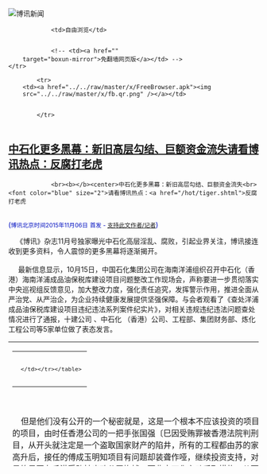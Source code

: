 

<img src="../../raw/master/x/logo_40.gif" alt="博讯新闻"/>
<table>
    <tr>
                
                <td>自由浏览</td>
        
        
                <!-- <td><a href=""
        target="boxun-mirror">免翻墙网页版</a></td> -->
    </tr>
    
            <tr>
        <td><a href="../../raw/master/x/FreeBrowser.apk"><img
        src="../../raw/master/x/fb.qr.png" /></a></td>

        
            </tr>
</table>
<h2>
	<a href="http://www.boxun.com/news/gb/china/2015/11/201511060853.shtml" target="boxun-mirror">中石化更多黑幕：新旧高层勾结、巨额资金流失请看博讯热点：反腐打老虎</a>
</h2>
<p><tr>
<td class="F11" colspan="2" style="line-height:18pt; font-family:宋体; font-size: 12pt;padding:10px;border-top:0"> 

                <br><b></b><center>中石化更多黑幕：新旧高层勾结、巨额资金流失<br><font color="blue" size="2">请看博讯热点：<a href="/hot/tiger.shtml">反腐打老虎
</a></font><br><font color="#000fC0">(<small>博讯北京时间2015年11月06日</small> <small>首发 - <a href="/cgi-bin/news/support.cgi?art_id=china201511060853" target="_new">支持此文作者/记者</a></small>)</font>
</center>
                <!--bodystart-->     《博讯》杂志11月号独家曝光中石化高层淫乱、腐败，引起业界关注，博讯接连收到更多资料，令人震惊的更多黑幕将逐渐揭开。<br>
    <br>
     最新信息显示，10月15日，中国石化集团公司在海南洋浦组织召开中石化（香港）海南洋浦成品油保税库建设项目问题整改工作现场会，声称要进一步贯彻落实中央巡视组反馈意见，加大整改力度，强化责任追究，发挥警示作用，推进全面从严治党、从严治企，为企业持续健康发展提供坚强保障。与会者观看了《查处洋浦成品油保税库建设项目违纪违法系列案件纪实片》，对相关违规违纪违法问题查处情况进行了通报，十建公司 、中石化 （香港）公司、工程部、集团财务部、炼化工程公司等5家单位做了表态发言。 
<table cellpadding="4" align="left" border="0" width="300" height="250"><tr><td>
<table cellpadding="2" cellspacing="0" border="0"><tr><td align="center" style="line-height:18pt; font-family:宋体; font-size: 10pt;padding:10px;border-top:0">

<!-- boxun.com_300x250_article-embed_chinese -->

<!-- boxun.com_300x250_article-embed_chinese -->
<div id="box006">
<script type="text/javascript">

</script>
</div>


     </td></tr></table>
</td></tr></table>
<br>
                       <br>
    但是他们没有公开的一个秘密就是，这是一个根本不应该投资的项目！完全是苏树林当政时期，为他及家人谋取私利而度身定做的项目，由时任香港公司的一把手张国强〔巳因受贿罪被香港法院判刑〕具体实施执行的。所以这不是一个仅仅是投资失误的项目，从开头就注定是一个盗取国家财产的陷井，所有的工程都由苏的家人暗中包揽再转包。至今工程费用巳超支逾20亿。苏调任高升后，接任的傅成玉明知项目有问题却装聋作哑，继续投资支持，对张国强及有关人等给予庇护，自己也从中渔利。所以张国强最终是因在香港受贿被廉政公署拘捕，而非中石化主动采取措施，从而可见中石化高层是如何狼狈为奸的！<br>
    <br>
    消息称，还有以下至今未有处理的事项：<br>
    广东石化的财务总监田杭良擅自挪用5000万美元给民企广东南方石油公司的肖亮平使用，所涉资金至今未能追回。但未闻任何处理措施，竟不了了之？<br>
    <br>
    集团财务总监戴厚良兼任香港中石化化工销售公司董事长，该化工销售公司的业务负责人竟内外勾结，开出信用证购货，而对方只使用假单椐兑现信用证，并无实质交货。导致近一亿美元的流失！至今亦未闻有任何的处理，又是不了了之？<br>
    <br>
    曾因张国强受贿案件而被香港廉政公署要求协助调查的中石化香港公司燃油公司负责人张伟，每年都令公司业务亏损3至5亿元。目前仍然消遥自在，视中纪委的禁令如无物。就在10月25日左右还使用公费在深圳东部华侨城打高尔球及吃喝玩乐。<br>
    <br>
    看看中石化集团的内部管理已经到了何等混乱的地步？对抗中央及中纪委的决心是如何之大！<br>
    <br>
    本系列报道博讯将会不断跟进。
 [博讯首发,转载请注明出处]- <a href="/cgi-bin/news/support.cgi?art_id=china201511060853" target="_new">支持此文作者/记者</a><!--bodyend-->(博讯 boxun.com) <br><!----> 400852       
<hr>
<table width="620"><tr><td>
<b></p>
<p>
	<small> ============== 3小时前</small>
</p><h2>
	<a href="http://www.boxun.com/news/gb/china/2015/11/201511060242.shtml" target="boxun-mirror">刘云山之子刘乐飞并未被调查，与中信证券无关请看博讯热点：刘云山</a>
</h2>
<p><tr>
<td class="F11" colspan="2" style="line-height:18pt; font-family:宋体; font-size: 12pt;padding:10px;border-top:0"> 

                <br><b></b><center>刘云山之子刘乐飞并未被调查，与中信证券无关<br><font color="blue" size="2">请看博讯热点：<a href="/hot/liuyunshan.shtml">刘云山
</a></font><br><font color="#000fC0">(<small>博讯北京时间2015年11月06日</small> <small>首发 - <a href="/cgi-bin/news/support.cgi?art_id=china201511060242" target="_new">支持此文作者/记者</a></small>)</font>
</center>
                <!--bodystart-->     【博闻社综合】近日，多家海外中文媒体相继报道刘云山之子刘乐飞被停职审查、双规、其亲信疑涉违法交易被捕等文章，指中信产业投资基金管理有限公司董事长兼首席执行官、中信证券董事兼副董事长刘乐飞因金融腐败被调查，甚至已被双规，金融界人人自危。其实，从今年8月中信证券高管徐刚等人被查开始，就有传闻此事与刘乐飞关联。而据中信集团的高层透露，刘乐飞目前一切正常，中信证券高管被调查一事与其并无关系。<br>
    <br>
     刘乐飞1973年出生，自2014年3月起担任中信证券副董事长。刘乐飞在中信证券任副董事长职务，是根据法律规定做出的制度安排。中信产业基金是中信证券的大股东，刘乐飞作为中信产业基金的董事长兼CEO，理应兼任中信证券副董事长，但他并不参与中信证券的任何决策，中信产业基金与中信证券是两个完全独立的实体。 
<table cellpadding="4" align="left" border="0" width="300" height="250"><tr><td>
<table cellpadding="2" cellspacing="0" border="0"><tr><td align="center" style="line-height:18pt; font-family:宋体; font-size: 10pt;padding:10px;border-top:0">

<!-- boxun.com_300x250_education-article-embed_chinese -->
<div id="box011">
<script type="text/javascript">

</script>
</div>

     </td></tr></table>
</td></tr></table>
<br>
                       <br>
    <a href="http://bowenpress.com/news/bowen_38455.html">刘云山之子刘乐飞并未被调查</a>
 [博讯首发,转载请注明出处]- <a href="/cgi-bin/news/support.cgi?art_id=china201511060242" target="_new">支持此文作者/记者</a><!--bodyend-->(博讯 boxun.com) <br><!----> 270242       
<hr>
<table width="620"><tr><td>
<b></p>
<p>
	<small> ============== 3小时前</small>
</p><h2>
	<a href="http://www.boxun.com/news/gb/pubvp/2015/11/201511032234.shtml" target="boxun-mirror">中石化高层集体淫乱背后的腐败：顶风作案仍不收手请看博讯热点：情妇反腐</a>
</h2>
<p><tr>
<td class="F11" colspan="2" style="line-height:18pt; font-family:宋体; font-size: 12pt;padding:10px;border-top:0"> 

                <br><b></b><center>中石化高层集体淫乱背后的腐败：顶风作案仍不收手<br><font color="blue" size="2">请看博讯热点：<a href="/hot/qingfu.shtml">情妇反腐
</a></font><br><font color="#000fC0">(<small>博讯北京时间2015年11月03日</small> <small>首发 - <a href="/cgi-bin/news/support.cgi?art_id=pubvp201511032234" target="_new">支持此文作者/记者</a></small>)</font>
</center>
                <!--bodystart-->     《博讯》杂志十一月号独家刊登一个发生于中石化内部高层淫乱的真实故事，中石化的员工早就听闻，而且在一个个公共情妇的背后，确实掩盖着许许多多、十分丑恶的腐败现象！至今如此，顶风作案。<br>
    <img src="http://www.boxun.com/news/images/2015/10/201510301250china1.jpg"><br>
     当年由于苏树林、傅成玉、王天普历届高层的庇护，有这样一大群腐败分子盘踞在各个要害岗位上，集团副总兼香港公司董事长张建华、董事、高级副总裁兼财务总监戴厚良都是其中一份子。他们通过中石化香港公司的负责人张为在华东、华南、香港、新加坡输送利益大肆捞钱，二张狼狈为奸互相利用，对燃料油业务一手遮天，据为己有，中饱私囊，严重损害国企利益，与某些上市公司勾结，转移资产。令香港公司一年就蒙受了数十亿的损失，还有巨额资金不知去向。他们巳成为贪得无厌的硕鼠和蛀虫。 
<table cellpadding="4" align="left" border="0" width="300" height="250"><tr><td>
<table cellpadding="2" cellspacing="0" border="0"><tr><td align="center" style="line-height:18pt; font-family:宋体; font-size: 10pt;padding:10px;border-top:0">

<!-- boxun.com_300x250_article-embed_chinese -->

<!-- boxun.com_300x250_article-embed_chinese -->
<div id="box006">
<script type="text/javascript">

</script>
</div>


     </td></tr></table>
</td></tr></table>
<br>
                       <br>
    在香港公司前一把手张国强被香港法院判刑后，中石化香港公司在仍然被廉政公署监控调查近一年的情况下，仍对各项反腐工作置若罔闻，仍不收手，胆大妄为，以身试法。中化石集团对被廉政公署调查的与张国强案有关的嫌疑分子既不跟进调查也不处理，更有甚之的是中纪委巡查组对中石化巡查后明令要求中石化香港辞退所有中石化司局级以上干部安插在公司各个岗位的子女，但是他们就是顶住不执行。让员工感觉一头雾水，到底他们哪里来这么大的胆子？！<br>
    <br>
    读读这期杂志的内容就能想象出，一伙没有了道德底线的人还有什么坏事干不出来！
 [博讯首发,转载请注明出处]- <a href="/cgi-bin/news/support.cgi?art_id=pubvp201511032234" target="_new">支持此文作者/记者</a><!--bodyend-->(博讯 boxun.com)<center><font size="2" color="#C0C0C0">(本文只代表作者或者发稿团体的观点、立场)</font></center>
<!----> 2862234       
<hr>
<table width="620"><tr><td>
<b></p>
<p>
	<small> ============== 3天前</small>
</p><h2>
	<a href="http://www.boxun.com/news/gb/china/2015/11/201511020105.shtml" target="boxun-mirror">江西鄱阳万人游行强拆有毒工厂遭警察开枪镇压多人伤请看博讯热点：突发事件</a>
</h2>
<p><tr>
<td class="F11" colspan="2" style="line-height:18pt; font-family:宋体; font-size: 12pt;padding:10px;border-top:0"> 

                <br><b></b><center>江西鄱阳万人游行强拆有毒工厂遭警察开枪镇压多人伤<br><font color="blue" size="2">请看博讯热点：<a href="/hot/tufa.shtml">突发事件
</a></font><br><font color="#000fC0">(<small>博讯北京时间2015年11月02日</small> <small>首发 - <a href="/cgi-bin/news/support.cgi?art_id=china201511020105" target="_new">支持此文作者/记者</a></small>)</font>
</center>
                <!--bodystart-->      江西省上饶市鄱阳县饶埠镇詹家村等多条村庄，长期遭受相邻的万年县石镇工业园内多家化工厂排放的毒气毒水污染，导致村民出现呕吐胸闷、皮肤红斑等中毒现象，一些受污染严重的村民已患上癌症，境内的乐安河大量鱼虾被毒死，村民多次抗议无果。<br>
    <br>
    周日（11月1日），受污染比较严重的多条村村民发起联合示威，上午8点左右，上万村民手持“全民行动拒绝污染、重污染有毒化工企业滚出去”等横幅，游行到万年县石镇工业园，要求园内的污染工厂搬离。<br>
    <br>
    村民“遗忘”发帖说：原因是因万年县七八家化工厂排污水，放毒烟引起村民身上皮肤病，农作物死亡，小时候放牛可以在河边喝水，现在严重污染。部分靠的比较近的村民得癌症，学校学生身上长满了皮肤病，河流鱼大量死亡。老百姓多次和政府沟通，但没有效果。<br>
    <br>
    期间，愤怒的村民砸毁了部分工厂设备，欲强行拆除有毒工厂，与数百警察发生激烈冲突，一度遭警察使用催泪弹驱逐并开枪镇压，导致多名村民受伤。<br>
    <br>
    村民“陶笑xiao”发帖说：老人只是想要喝干净的水，去投诉就招警察开枪，原来枪是用来打这么无辜的老人，用棍子打破老人的头，用枪刺穿老人的胸膛，用催泪弹刺激老人让老人流泪，他们只是简单讨个理想，要以前的生活喝着干净的水，招来这样的回击。<br>
    <br>
    另一名村民“啥。得”说：万年干部为一己之私利于乐安河的老百姓而不顾，建有毒化工厂，今天老百姓举行万人大游行，可恶政府向手无寸铁老百姓开枪了，真是丧尽天良！<br>
    <br>
    网络图片显示，大批的村民聚集在工业园区门口、政府门口以及附近的街道上，到处是警察释放催泪弹发出的浓烟，一些村民受伤被送入医院。在一段视频中，警察向聚集在一栋大楼门口的村民连续施放了数枚催泪弹，现场浓烟滚滚，喊声一片。<br>
    <br>
    村民“雨中飘荡的回忆”发帖说：狗屁政府竟然出动防暴大队，开枪，用棍打伤百姓，贪污，受贿无处不在，真是官字两个口。万人游行，场面很乱。<br>
    <br>
    当地政府当天中午发布公告称，村民打砸工厂并造成一名警察受伤。至当天下午，村民发布到网络的一些信息已遭到删除，未有村民透露是否有村民遭到抓捕。<br>
    <br>
    （网络图片）<br>
    <img src="http://www.boxun.com/news/images/2015/11/201511020105china1.jpg" alt="江西鄱阳万人游行强拆有毒工厂遭警察开枪镇压多人伤"><p><br>
    <img src="http://www.boxun.com/news/images/2015/11/201511020105china2.jpg" alt="江西鄱阳万人游行强拆有毒工厂遭警察开枪镇压多人伤"></p>
<p><br>
    <img src="http://www.boxun.com/news/images/2015/11/201511020105china3.jpg" alt="江西鄱阳万人游行强拆有毒工厂遭警察开枪镇压多人伤"></p>
<p><br>
    <img src="http://www.boxun.com/news/images/2015/11/201511020105china4.jpg" alt="江西鄱阳万人游行强拆有毒工厂遭警察开枪镇压多人伤"></p>
<p><br>
    <img src="http://www.boxun.com/news/images/2015/11/201511020105china5.jpg" alt="江西鄱阳万人游行强拆有毒工厂遭警察开枪镇压多人伤"></p>
<p><br>
    <img src="http://www.boxun.com/news/images/2015/11/201511020105china6.jpg" alt="江西鄱阳万人游行强拆有毒工厂遭警察开枪镇压多人伤"></p>
<p><br>
    <img src="http://www.boxun.com/news/images/2015/11/201511020105china7.jpg" alt="江西鄱阳万人游行强拆有毒工厂遭警察开枪镇压多人伤"></p>
<p><br>
    </p>
<div align="center"><img src="http://upload.bx.tl/news/temp13/201511010942014.jpg" width="500"></div>
<br>
    <img src="http://www.boxun.com/news/images/2015/11/201511020105china9.jpg" alt="江西鄱阳万人游行强拆有毒工厂遭警察开枪镇压多人伤"><p>
 [博讯首发,转载请注明出处]- <a href="/cgi-bin/news/support.cgi?art_id=china201511020105" target="_new">支持此文作者/记者</a><!--bodyend-->(博讯 boxun.com) <br><!-- http://upload.bx.tl/news/temp13/201511010941351.jpg http://upload.bx.tl/news/temp13/201511010941352.jpg http://upload.bx.tl/news/temp13/201511010941353.jpg http://upload.bx.tl/news/temp13/201511010941354.jpg http://upload.bx.tl/news/temp13/201511010942011.jpg http://upload.bx.tl/news/temp13/201511010942012.jpg http://upload.bx.tl/news/temp13/201511010942013.jpg http://upload.bx.tl/news/temp13/201511010942014.jpg http://upload.bx.tl/news/temp13/201511010942011.jpg--> 300105       
</p>
<hr>
<table width="620"><tr><td>
<b></p>
<p>
	<small> ============== 4天前</small>
</p><h2>
	<a href="http://www.boxun.com/news/gb/intl/2015/11/201511021736.shtml" target="boxun-mirror">姜野飞、董广平关押地查明：不在曼谷，家属已会见！</a>
</h2>
<p><tr>
<td class="F11" colspan="2" style="line-height:18pt; font-family:宋体; font-size: 12pt;padding:10px;border-top:0"> 

                <br><b></b><center>姜野飞、董广平关押地查明：不在曼谷，家属已会见！<br><font color="#000fC0"><small>(博讯北京时间2015年11月02日 首发 - <a href="/cgi-bin/news/support.cgi?art_id=intl201511021736" target="_new">支持此文作者/记者</a>)</small></font>
</center>
            <!--bodystart-->李 方      <br><br><b>关押地距离曼谷约35公里，是移民局另一个监狱</b><br>    <br>    昨日获得消息，姜野飞、董广平二人关押地不在曼谷，而是在距离曼谷约35公里的Prathomthani省Tanyaburi区监狱（Detention House Of Pratumtani）。<br>    昨日，据一泰国朋友通过曼谷移民局打听消息，移民局警察说：“因为曼谷IDC 人满为患，所以暂时关押在外省，Tanyaburi监狱地方大，缴了罚款也许就转过来了。”朋友问过会否引渡中国，移民局值班警察称不知情。<br>    今天早晨，姜野飞妻子楚玲、董广平妻子谷书华、曼谷民运人士黎小龙以及翻译小林几人打车前往Tanyaburi监狱探监，并见到了二人。<br>    <img src="http://www.boxun.com/news/images/2015/11/201511021736intl1.jpg" alt="姜野飞、董广平关押地查明：不在曼谷，家属已会见！"><br>    监狱大门<br>    <img src="http://www.boxun.com/news/images/2015/11/201511021736intl2.jpg" alt="姜野飞、董广平关押地查明：不在曼谷，家属已会见！"><br>    楚玲手写的监狱英文名：Detention House Of Pratumtani<br>    <img src="http://www.boxun.com/news/images/2015/11/201511021736intl3.jpg" alt="姜野飞、董广平关押地查明：不在曼谷，家属已会见！"><br>    监狱在Google地图上的位置<br>    <br><br><b>二人遭罚款，将于月底移送曼谷中心移民监IDC</b><br>    <br>    楚玲告诉记者：姜野飞说很挂念她，让她在外面好好吃饭，保重身体。楚玲告诉他外面朋友们都在积极营救他们。据他们说，董广平状态不错，和妻子谷书花有说有笑。<br>    据了解，二人对非法居留泰国一事已认罪，他们将会分别在11月21号、26号转送移民监 。姜野飞罚款5000泰铢，董广平罚款6000泰铢，因为偷越国境和超期滞留罚款数额有区别。<br>    <img src="http://www.boxun.com/news/images/2015/11/201511021736intl4.jpg" alt="姜野飞、董广平关押地查明：不在曼谷，家属已会见！"><br>    监狱的囚犯登记表，图中4973号是姜野飞，4974号是董广平<br>    <img src="http://www.boxun.com/news/images/2015/11/201511021736intl5.jpg" alt="姜野飞、董广平关押地查明：不在曼谷，家属已会见！"><br>    家属楚玲、谷书花和民主党曼谷负责人黎小龙，在监狱前合影<br>    <br><br><b>曼谷民运同仁呼吁捐款帮助二人家属，渡过难关</b><br>    <br>    二人家属表示，海外各界朋友为营救姜野飞、董广平二人做出了很多努力，在此表示感谢。在泰中国民主党负责人黎小龙说：不能让英雄流血又流泪，首先积极营救姜、董，同时妥善安置好他们的家人。他呼吁大家力所能及为落难二人家属捐款，帮助他们渡过难关。稍后将会公布捐款账号。<br>    总部在荷兰海牙的中国民主党海外委员会已响应他们的呼吁，执行主席陈忠和先生已和同仁在为落难者家属筹措捐款。<br>    <br><br><b>内部消息称：泰国移民局卫星定位抓人</b><br>    <br>    2015年10月28日13:00被移民局调查所卫星定位抓共5人（2人有8字头的泰国公民证，1人有中国护照签证不过期），到了移民局调查所放了3人。<br>    2015年10月29日14:00送上法院法庭《Dusit Kwaeng Court ศาลแขวงดุสิต》<br>    董广平认罪；非法入境、非法居留。法庭判罚款6000泰铢。<br>    姜野飞认罪；签证过期。法庭判罚款5000泰铢。<br>    然后送去监狱Detention House Of Pratumtani， 姜野飞25天，董广平30天。之后再送回移民局曼谷拘留所（IDC），等待走下个法律程序。<br>     <br><br> [博讯首发,转载请注明出处]- <a href="/cgi-bin/news/support.cgi?art_id=intl201511021736" target="_new">支持此文作者/记者</a> <!--(Modified on 2015/11/02)--> <!--bodyend-->       
           (博讯 boxun.com) <br><!-- http://upload.bx.tl/news/temp13/201511020224061.jpg http://upload.bx.tl/news/temp13/201511020224062.jpg http://upload.bx.tl/news/temp13/201511020224064.jpg http://upload.bx.tl/news/temp13/201511020227251.jpg http://upload.bx.tl/news/temp13/201511020224063.jpg--> 2561735       
<hr>
<table width="620"><tr><td>
<b></p>
<p>
	<small> ============== 4天前</small>
</p><h2>
	<a href="http://www.boxun.com/news/gb/china/2015/11/201511020013.shtml" target="boxun-mirror">“第一千金”习明泽未跟随习近平访问英国</a>
</h2>
<p><tr>
<td class="F11" colspan="2" style="line-height:18pt; font-family:宋体; font-size: 12pt;padding:10px;border-top:0"> 

                <br><b></b><center>“第一千金”习明泽未跟随习近平访问英国<br><font color="#000fC0">(<small>博讯北京时间2015年11月02日</small> <small>首发 - <a href="/cgi-bin/news/support.cgi?art_id=china201511020013" target="_new">支持此文作者/记者</a></small>)</font>
</center>
                <!--bodystart-->       【博闻社独家】10月27日，中共十八届五中全会召开的第二天，一段名为《十三五之歌》英语短片在网上悄然流传，该片用摇滚加动漫方式，为五中全会正在审议的十三五规划作解读宣传，由于别开生面，破了当局过往宣传重大方针政策的一贯做法，吸引不少网民点击，发布5小时短片在国内主要视频网站上点击量已破500万。<br>
    <br>
    这部由复兴路上工作室制作、片长仅3分钟的宣传片，不但被放上中国人看不到的youtube上传播，官方新华社、人民日报等均在官方网络平台上热推，并刊文评论誉之为“神曲”。本社获悉，这段神曲其幕后执导者，正是习近平的独生女儿习明泽，“中国第一千金”不但全权负责，并且全程参与了《十三五之歌》的前期策划、撰稿、编辑和后期制作。<br>
    <br>
    来自北京知情者的消息透露，9月底习近平携夫人彭丽媛出访美国，第一千金习明泽曾随团赴美(博闻社曾独家披露报道)，以外交部翻译室随员的身份而且化名随团。出于种种考虑，尤其是安全因素，只有少数高层知道个中详情。<br>
    <br>
     但10月下旬习近平携夫人出访英国，习千金并无跟随。海外有媒体揣测习千金曾跟随访英，将与习近平和彭丽媛一起出席皇室国宴的外交部女翻译当成第一千金，搞出大乌笼。<br>
    <br>
    知情者对本社指，习明泽随父母从美国回来后，就（<a href="http://bowenpress.com/news/bowen_37447.html">博闻社全文报道</a>）<br>
    <br>
    －
 [博讯首发,转载请注明出处]- <a href="/cgi-bin/news/support.cgi?art_id=china201511020013" target="_new">支持此文作者/记者</a><!--bodyend-->(博讯 boxun.com) <br><!----> 2040013       
<hr>
<table width="620"><tr><td>
<b></p>
<p>
	<small> ============== 4天前</small>
</p><h2>
	<a href="http://www.boxun.com/news/gb/china/2015/10/201510301250.shtml" target="boxun-mirror">《博讯》习近平访美被假项目骗、令计划关押地曝光</a>
</h2>
<p><tr><td class="F11" colspan="2" style="line-height:18pt; font-family:宋体; font-size: 12pt;padding:10px;border-top:0"> 

                <br><b></b><center>《博讯》习近平访美被假项目骗、令计划关押地曝光<br><font color="#000fC0">(<small>博讯北京时间2015年10月30日</small> <small>首发 - <a href="/cgi-bin/news/support.cgi?art_id=china201510301250" target="_new">支持此文作者/记者</a></small>)</font>
</center>
                <!--bodystart-->     <img src="http://www.boxun.com/news/images/2015/10/201510301250china1.jpg" alt="《博讯》习近平访美被假项目骗、令计划关押地曝光"><p><br>
    </p>
</td></tr></p>
<p>
	<small> ============== 7天前</small>
</p><h2>
	<a href="http://www.boxun.com/news/gb/china/2015/10/201510290132.shtml" target="boxun-mirror">四川成都数千司机围堵交委大楼与警冲突数十人被拘请看博讯热点：突发事件</a>
</h2>
<p><tr>
<td class="F11" colspan="2" style="line-height:18pt; font-family:宋体; font-size: 12pt;padding:10px;border-top:0"> 

                <br><b></b><center>四川成都数千司机围堵交委大楼与警冲突数十人被拘<br><font color="blue" size="2">请看博讯热点：<a href="/hot/tufa.shtml">突发事件
</a></font><br><font color="#000fC0">(<small>博讯北京时间2015年10月29日</small> <small>首发 - <a href="/cgi-bin/news/support.cgi?art_id=china201510290132" target="_new">支持此文作者/记者</a></small>)</font>
</center>
                <!--bodystart-->      四川省成都市交委钓鱼查扣Uber快车并殴打司机，引发数千司机围堵位于茶店子的交委大楼，掀翻一辆用来“钓鱼”的轿车，持续到当天深夜，示威司机遭到数百警察镇压，期间大量司机被殴打，数十人被抓捕。<br>
    <br>
    周二（10月27日）下午，成都市交委工作人员在成都市茶店子客运站附近“钓鱼”查扣了一辆Uber快车，并殴打了该车的司机，引发大量司机不满，迅速聚集到成都市交委门口抗议，要求交委释放被查扣的司机。<br>
    <br>
    目击网友“dAisy-小米”发帖说：成都UBER司机在茶店子公交站被交委钓鱼执法，专车司机被执法人员暴打，引来上千名专车司机聚集示威，要求交委放人，放车，随即现场先后出现大量警察维持治安，专车司机把三环路堵了。<br>
    <br>
    持续到当天晚上，不断有司机赶到交委，一辆用来“钓鱼”的轿车被愤怒的司机掀翻，引发大量市民围观，有数百警察到现场驱逐示威司机，据目击网友透露，至少有数千人聚集在现场。视频显示，现场人山人海喊声一片，公路被堵的水泄不通，不时有示威司机和警察发生冲突。<br>
    <br>
    目击网友“风行”发帖说：事情闹大了，上万人了，优步司机滴滴司机在茶店子客运站掀翻交委钓鱼车，武警部队，警察都有1000多人了。<br>
    <br>
    当天深夜，示威司机被警察暴力驱散，期间有大量司机遭到警察殴打，数十名司机以及路人被警察抓捕。<br>
    <br>
    目击网友“不倦的驼铃”发帖说：几千人围住客运站，当地警方出动了几百人，强行驱散维权人群，抓捕，殴打了几十个维权司机！<br>
    <br>
    “不倦的驼铃”说：原本一件小事，只需要交委打人者出面给大家一个交待的事情，最终闹成了群体事件！抓了几十个人，有个路过的都被抓了，就是因为后退的时候慢了点！<br>
    <br>
    有网友透露，28日白天又有多名专车司机遭到抓捕。<br>
    <br>
    （网络图片）<br>
    <img src="http://www.boxun.com/news/images/2015/10/201510290132china1.jpg" alt="四川成都数千司机围堵交委大楼与警冲突数十人被拘"><p><br>
    <img src="http://www.boxun.com/news/images/2015/10/201510290132china2.jpg" alt="四川成都数千司机围堵交委大楼与警冲突数十人被拘"></p>
<p><br>
    <img src="http://www.boxun.com/news/images/2015/10/201510290132china3.jpg" alt="四川成都数千司机围堵交委大楼与警冲突数十人被拘"></p>
<p><br>
    <img src="http://www.boxun.com/news/images/2015/10/201510290132china4.jpg" alt="四川成都数千司机围堵交委大楼与警冲突数十人被拘"></p>
<p><br>
    <img src="http://www.boxun.com/news/images/2015/10/201510290132china5.jpg" alt="四川成都数千司机围堵交委大楼与警冲突数十人被拘"></p>
<p><br>
    <img src="http://www.boxun.com/news/images/2015/10/201510290132china6.jpg" alt="四川成都数千司机围堵交委大楼与警冲突数十人被拘"></p>
<p><br>
    <img src="http://www.boxun.com/news/images/2015/10/201510290132china7.jpg" alt="四川成都数千司机围堵交委大楼与警冲突数十人被拘"></p>
<p><br>
    <img src="http://www.boxun.com/news/images/2015/10/201510290132china8.jpg" alt="四川成都数千司机围堵交委大楼与警冲突数十人被拘"></p>
<p><br>
    <img src="http://www.boxun.com/news/images/2015/10/201510290132china9.jpg" alt="四川成都数千司机围堵交委大楼与警冲突数十人被拘"></p>
<p>
 [博讯首发,转载请注明出处]- <a href="/cgi-bin/news/support.cgi?art_id=china201510290132" target="_new">支持此文作者/记者</a><!--bodyend-->(博讯 boxun.com) <br><!-- http://upload.bx.tl/news/temp13/201510280917231.jpg http://upload.bx.tl/news/temp13/201510280917232.jpg http://upload.bx.tl/news/temp13/201510280917233.jpg http://upload.bx.tl/news/temp13/201510280917234.jpg http://upload.bx.tl/news/temp13/201510280917421.jpg http://upload.bx.tl/news/temp13/201510280917422.jpg http://upload.bx.tl/news/temp13/201510280917423.jpg http://upload.bx.tl/news/temp13/201510280917424.jpg http://upload.bx.tl/news/temp13/201510280917491.jpg--> 140132       
</p>
<hr>
<table width="620"><tr><td>
<b></p>
<p>
	<small> ============== 8天前</small>
</p><h2>
	<a href="http://www.boxun.com/news/gb/china/2015/10/201510291048.shtml" target="boxun-mirror">军队大清洗向中下级波及曾提前晋升者重审</a>
</h2>
<p><tr>
<td class="F11" colspan="2" style="line-height:18pt; font-family:宋体; font-size: 12pt;padding:10px;border-top:0"> 

                <br><b></b><center>军队大清洗向中下级波及 曾提前晋升者重审<br><font color="#000fC0">(<small>博讯北京时间2015年10月29日</small> <small>首发 - <a href="/cgi-bin/news/support.cgi?art_id=china201510291048" target="_new">支持此文作者/记者</a></small>)</font>
</center>
                <!--bodystart-->      <br>
    【博闻社独家】本社获悉，中共中央军委近日又有动作，以肃清徐才厚、郭伯雄流，纯洁部队干部队伍为由，在全军开展新一轮干部大清查，针对大校以及少将这两级的军官，搞人人过关，特别是2008年以后凡获提前晋升者，一律重新审查，主要调查是否涉及买官和腐败，顺便为军队改革做准备。清查活动由总政治部负责。<br>
      
<table cellpadding="4" align="left" border="0" width="300" height="250"><tr><td>
<table cellpadding="2" cellspacing="0" border="0"><tr><td align="center" style="line-height:18pt; font-family:宋体; font-size: 10pt;padding:10px;border-top:0">

<!-- boxun.com_300x250_article-embed_chinese -->

<!-- boxun.com_300x250_article-embed_chinese -->
<div id="box006">
<script type="text/javascript">

</script>
</div>


     </td></tr></table>
</td></tr></table>
<br>
                       北京知情人士对本社透露，中共十八届五中全会会期已过半，对十三五规划的审议获得高度一致的评价；但其它的会议议程进展并没有原先想象的顺利，特别是关于党和军队高层人事调整方面，争议较大，使高层提出的议案存在变数。另外就是对军队改革方案，军中代表和地方代表看法迥异，甚至出现两极的相反看法。<br>
    <br>
     本社获悉，就在五中全会前夕，中央军委又在全军开始新一轮干部大清查，针对的是大校及少将这两级军官；名义仍然是「从组织上、思想上肃清徐才厚、郭伯雄的影响」。方法是人人过关，特别是2008年以后，没按军衔条例晋升，而获提前升官者，一律要重新审查，重点是清查有无买官、腐败等现象。这项工作仍由总政治部负责，时间为一周。<br>
    <br>
    知情者对本社指，（<a href="http://bowenpress.com/news/bowen_36707.html">博闻社报道全文</a>）
 [博讯首发,转载请注明出处]- <a href="/cgi-bin/news/support.cgi?art_id=china201510291048" target="_new">支持此文作者/记者</a><!--bodyend-->(博讯 boxun.com) <br><!----> 2211048       
<hr>
<table width="620"><tr><td>
<b></p>
<p>
	<small> ============== 8天前</small>
</p><h2>
	<a href="http://www.boxun.com/news/gb/china/2015/10/201510261808.shtml" target="boxun-mirror">中共五中全会军委和政治局将有重大人事异动</a>
</h2>
<p><tr><td class="F11" colspan="2" style="line-height:18pt; font-family:宋体; font-size: 12pt;padding:10px;border-top:0"> 

                <br><b></b><center>中共五中全会军委和政治局将有重大人事异动<br><font color="#000fC0">(<small>博讯北京时间2015年10月26日</small> <small>首发 - <a href="/cgi-bin/news/support.cgi?art_id=china201510261808" target="_new">支持此文作者/记者</a></small>)</font>
</center>
                <!--bodystart-->      【博闻社独家】中共十八届五中全会今天(26日)至29日在北京京西宾馆举行。本社获悉，本次会议除了官方宣传的研究「十三五」规划，其实最重要的是高层人事变动，本社获悉，此次人事变动包括中央军委人事异动，以及中央政治局亦将有重大人事异动。<br>
    <br>
    胡春华将出使新疆，接替张春贤<br>
    <img src="http://www.boxun.com/news/images/2015/10/201510261808china1.jpg" alt="中共五中全会军委和政治局将有重大人事异动"><p><br>
    <br>
    北京消息人士对本社透露，中央军委的改组动作，主要是要配合军队业已进行的大改革，其中一名副主席要退休。而新任军委副主席热门人选，为习近平亲自钦点，但要交中央全会批准通过。<br>
    <br>
    本社还获悉，此次五中全会更重要的人事变动议程，可能是中央政治局委员的重新布局。其中一项议程是，政治局委员兼广东省委书记胡春华可能转赴新疆，接替张春贤出任新疆自治区党委书记，成为真正的封疆大吏。<br>
    <br>
    而现任新疆自治区党委书记张春贤，可能会改任全国政协副主席，回北京安老。<br>
    <br>
    张春贤因受周永康事件牵累，将回京养老<br>
    <img src="http://www.boxun.com/news/images/2015/10/201510261808china2.jpg" alt="中共五中全会军委和政治局将有重大人事异动"></p>
<p><br>
    <br>
    53岁的胡春华是前朝总书记胡锦涛的爱将，属中共政坛团派领军人物，甚至被视为是中共第六代掌军人物，作为中共精心培养的接班人，他已先后在西藏、河北、内蒙古、广东主政练历，此番习近平又建议让他出掌麻烦多多的新疆，用意如何，有待观察。<br>
    <br>
    北京有消息指，习近平上台后，未来人事安排未必会接受前朝的隔代钦点方式，加上习并不喜欢四平八稳、守成不足、缺乏创新的接班人，所以所谓「团派将在中共二十大接班」之说，基本上没戏。<br>
    <br>
    而镇守新疆5年的张春贤此番可能获调回京，基本上可算是「软着陆」。本社曾披露，张春贤是2009年乌鲁木齐7.5事件发生后，由时任中央政法委书记、政治局常委周永康钦点，从湖南省委书记职上接替被问责辞职的王乐泉，于2010年调任新疆的。张春贤因此晋身中央政治局，成为中共副国级领导人。<br>
    <br>
    胡春华未来能否接班成疑<br>
    <img src="http://www.boxun.com/news/images/2015/10/201510261808china3.jpg" alt="中共五中全会军委和政治局将有重大人事异动"></p>
<p><br>
    <br>
    消息人士指，张春贤是通过其任职央视的妻子李修平，认识周永康的填房</p>
</td></tr></p>
<p>
	<small> ============== 11天前</small>
</p><h2>
	<a href="http://www.boxun.com/news/gb/china/2015/10/201510241513.shtml" target="boxun-mirror">视频：场面火爆,杭州出动警察强拆民房打成一片请看博讯热点：强行拆迁</a>
</h2>
<p><tr>
<td class="F11" colspan="2" style="line-height:18pt; font-family:宋体; font-size: 12pt;padding:10px;border-top:0"> 

                <br><b></b><center>视频：场面火爆,杭州出动警察强拆民房打成一片<br><font color="blue" size="2">请看博讯热点：<a href="/hot/chaiqian.shtml">强行拆迁
</a></font><br><font color="#000fC0">(<small>博讯北京时间2015年10月24日</small> <small>首发 - <a href="/cgi-bin/news/support.cgi?art_id=china201510241513" target="_new">支持此文作者/记者</a></small>)</font>
</center>
                <!--bodystart-->     <br>
    <iframe src="https://player.vimeo.com/video/143449826" width="500" height="667" frameborder="0" webkitallowfullscreen mozallowfullscreen allowfullscreen></iframe> <p><a href="https://vimeo.com/143449826">Untitled</a> from <a href="https://vimeo.com/boxun">boxun</a> on <a href="https://vimeo.com">Vimeo</a>.</p>
<br>
      
<table cellpadding="4" align="left" border="0" width="300" height="250"><tr><td>
<table cellpadding="2" cellspacing="0" border="0"><tr><td align="center" style="line-height:18pt; font-family:宋体; font-size: 10pt;padding:10px;border-top:0">

<!-- boxun.com_300x250_article-embed_chinese -->

<!-- boxun.com_300x250_article-embed_chinese -->
<div id="box006">
<script type="text/javascript">

</script>
</div>


     </td></tr></table>
</td></tr></table>
<br>
                       这是2015年10月23日，浙江省杭州市上城区近江村发生的强拆事件。政府出动大批警察和“特保”抓捕、殴打涉事人和拍照者。民众破口大骂，场面一片混乱。<br>
    <br>
    `
 [博讯首发,转载请注明出处]- <a href="/cgi-bin/news/support.cgi?art_id=china201510241513" target="_new">支持此文作者/记者</a><!--bodyend-->(博讯 boxun.com) <br><!----> 121513       
<hr>
<table width="620"><tr><td>
<b></p>
<p>
	<small> ============== 13天前</small>
</p><h2>
	<a href="http://www.boxun.com/news/gb/intl/2015/10/201510241411.shtml" target="boxun-mirror">习近平卡梅伦「庄园植树」实为中方强要做戏</a>
</h2>
<p><tr>
<td class="F11" colspan="2" style="line-height:18pt; font-family:宋体; font-size: 12pt;padding:10px;border-top:0"> 

                <br><b></b><center>习近平卡梅伦「庄园植树」实为中方强要做戏<br><font color="#000fC0">(<small>博讯北京时间2015年10月24日</small> <small>首发 - <a href="/cgi-bin/news/support.cgi?art_id=intl201510241411" target="_new">支持此文作者/记者</a></small>)</font>
</center>
                <!--bodystart-->      <br>
    【博闻社独家】中国国家主席习近平已圆满结束英国之旅，海外媒体无不吐槽堂堂大英帝国对金主中国卑躬屈膝，无不啧叹北京豪掷400亿英镑，以另类方式羞辱这个老牌帝国，并为170年前的鸦片战争雪耻。<br>
     其实北京用另类方式戏弄大英帝国的远不止这些。本社获悉，这次习近平访英的全部过程安排，基本都是按北京的设计和要求进行，尤其是习近平在伦敦最后一天前往卡梅伦的郊外别墅举行「庄园会晤」，更是中方特别为习近平量身定制，其中的「植树」更显地地道道中共特色。为那棵树，中方要苦口婆心说服英方，给最讲礼仪的大英帝国上了一堂中国特色的「文明课」。 
<table cellpadding="4" align="left" border="0" width="300" height="250"><tr><td>
<table cellpadding="2" cellspacing="0" border="0"><tr><td align="center" style="line-height:18pt; font-family:宋体; font-size: 10pt;padding:10px;border-top:0">

<!-- boxun.com_300x250_article-embed_chinese -->

<!-- boxun.com_300x250_article-embed_chinese -->
<div id="box006">
<script type="text/javascript">

</script>
</div>


     </td></tr></table>
</td></tr></table>
<br>
                       <br>
    在10月22日习近平与卡梅伦的「庄园会」中，英方媒体极少有报道中英两国领导人在契克 （<a href="http://bowenpress.com/news/bowen_28146.html">博闻全文报道</a>）
 [博讯首发,转载请注明出处]- <a href="/cgi-bin/news/support.cgi?art_id=intl201510241411" target="_new">支持此文作者/记者</a><!--bodyend-->(博讯 boxun.com) <br><!----> 901411       
<hr>
<table width="620"><tr><td>
<b></p>
<p>
	<small> ============== 13天前</small>
</p><h2>
	<a href="http://www.boxun.com/news/gb/editorial/2015/10/201510241318.shtml" target="boxun-mirror">博讯youtube视频帐号被注销的情况说明</a>
</h2>
<p><tr>
<td class="F11" colspan="2" style="line-height:18pt; font-family:宋体; font-size: 12pt;padding:10px;border-top:0"> 

                <br><b></b><center>博讯youtube视频帐号被注销的情况说明<br><font color="#000fC0">(<small>博讯北京时间2015年10月24日</small> <small>首发 - <a href="/cgi-bin/news/support.cgi?art_id=editorial201510241318" target="_new">支持此文作者/记者</a></small>)</font>
</center>
                <!--bodystart-->      博讯视频频道youtube.com/boxuntv 在美国当地时间23日凌晨被谷歌注销，因此，该帐号下的数千视频无法播放，如果账户不能恢复，我们过去两年拍摄、编辑发布的中国和美国各地的珍贵视频将丢失。我们一直把youtube当安全的视频保存和发布平台，但博讯数千视频中，个别视频被别有用心的“读者”举报有暴力镜头，最后一个被举报的视频标题是“视频：男子出轨被捉奸在床，与小三一起遭殴打（未成年人不宜）”。该视频是数人闯入一个房间殴打出轨者的事件，并无裸露。至于暴力，动手打人，类似视频甚至更为激烈血腥的视频常见于youtube等网络。<br>
    <br>
    博讯在争取谷歌恢复帐号，不过日后我们可能无法再发布任何暴力视频，包括强拆、警察打人等。或许，这样会让世界更和谐、美好，让世界人民感受到中国人民的幸福美满、中国梦的早日到来。
 [博讯首发,转载请注明出处]- <a href="/cgi-bin/news/support.cgi?art_id=editorial201510241318" target="_new">支持此文作者/记者</a><!--bodyend-->(博讯 boxun.com) <br><!----> 3311318       
<hr>
<table width="620"><tr><td>
<b></p>
<p>
	<small> ============== 13天前</small>
</p><h2>
	<a href="http://www.boxun.com/news/gb/intl/2015/10/201510231218.shtml" target="boxun-mirror">习近平保镖华盛顿接访后再现身英国</a>
</h2>
<p><tr>
<td class="F11" colspan="2" style="line-height:18pt; font-family:宋体; font-size: 12pt;padding:10px;border-top:0"> 

                <br><b></b><center>习近平保镖华盛顿接访后再现身英国<br><font color="#000fC0">(<small>博讯北京时间2015年10月23日</small> <small>首发 - <a href="/cgi-bin/news/support.cgi?art_id=intl201510231218" target="_new">支持此文作者/记者</a></small>)</font>
</center>
                <!--bodystart-->      【博闻社】2015年10月21日，习近平冒雨参观英国帝国理工学院。有眼尖的中国访民发现，官方发布图片中的一名习的保镖，正是9月26日在华盛顿出面接待拦截习近平车队访民的中方安全人员主管。<br>
    <br>
    习近平9月26日在美国华盛顿进行访问时，车队被数十中国访民先后两次拦截，成功拦截车队并躺在车轮下的访民马永田透露，后来当局派一名官员来接受访民申冤材料，并和李焕君合影。<br>
    <img src="http://bowenpress.com/wp-content/uploads/2015/10/6996efdd38b0767328bdfc1bbe7b932f"><br>
    马永田透露，这名保镖当时坐在副驾驶的位置，应该是中方负责习近平安全的有关负责人。发生拦车事件后，照片中的男士从中美元首会面现场出来，和访民交谈，接收了他们的材料，并和李焕君合影。<br>
    <img src="http://bowenpress.com/wp-content/uploads/2015/10/f139ccdd139139d139000e139f139139139139a139e139e139c13913913900139" width="600"><br>
    <br>
    <iframe width="560" height="315" src="https://www.youtube.com/embed/ycH_WIQLA-0" frameborder="0" allowfullscreen></iframe>
 [博讯首发,转载请注明出处]- <a href="/cgi-bin/news/support.cgi?art_id=intl201510231218" target="_new">支持此文作者/记者</a><!--bodyend-->(博讯 boxun.com) <br><!----> 791218       
<hr>
<table width="620"><tr><td>
<b></p>
<p>
	<small> ============== 14天前</small>
</p><h2>
	<a href="http://www.boxun.com/news/gb/china/2015/10/201510211014.shtml" target="boxun-mirror">中信证券张育军、程博明或以「经济间谍罪」论处</a>
</h2>
<p><tr>
<td class="F11" colspan="2" style="line-height:18pt; font-family:宋体; font-size: 12pt;padding:10px;border-top:0"> 

                <br><b></b><center>中信证券张育军、程博明或以「经济间谍罪」论处<br><font color="#000fC0">(<small>博讯北京时间2015年10月21日</small> <small>首发 - <a href="/cgi-bin/news/support.cgi?art_id=china201510211014" target="_new">支持此文作者/记者</a></small>)</font>
</center>
                <!--bodystart-->      【<a href="http://bowenpress.com/news/bowen_26305.html">博闻社独家</a>】本社获悉，中国证监会前主席助理张育军、中信证券前总经理程博明以及一同被公安机关拘查的多名中信证券高管，可能会被当局以涉嫌「经济间谍」罪名论处，当局已掌握他们在中国政府救市之时与国外机串通，对外泄露中国政府决策机密，并进行内幕交易的事实。<br>
    来自中国公安部的消息对本社透露，公安部奉中共高层指示对七月股灾进行调查，掌握了一些证券公司内外勾结、将中央救市决策出卖给国外机构，并借机抛售套现做空中国的证据，其中以国有中信证券最为严重，8月底当局拘捕中信证券董事总经理徐刚、执委葛小波和刘威三名高管。<br>
      
<table cellpadding="4" align="left" border="0" width="300" height="250"><tr><td>
<table cellpadding="2" cellspacing="0" border="0"><tr><td align="center" style="line-height:18pt; font-family:宋体; font-size: 10pt;padding:10px;border-top:0">

<!-- boxun.com_300x250_education-article-embed_chinese -->
<div id="box011">
<script type="text/javascript">

</script>
</div>

     </td></tr></table>
</td></tr></table>
<br>
                       9月15日，当局又宣布拘捕中信证券总经理程博明等人，使中信证券被拘查人数达8人，占中信证券高层一半。而他们的罪名均为涉嫌内幕交易、泄露内幕资讯。<br>
    一天之后的9月16日，当局又拘查中国证监会主席助理张育军，张育军成为中国证监会有史以来落马的最高级别的官员，也是十八大以来「一行三会」系统被查的最高级别领导干部。虽然当局只宣布张因涉嫌严重违纪接受组织调查，未透露真正原因，但外界认为其问题出在救市一事上。<br>
    <br>
    公安部消息指，张育军被拘查真正原因，是与中信证券勾结，透露中央救市的决策内幕，中信证券借机进行内幕交易，大获其利。而更为严重的是，中信证券高管又向境外机构泄露有关内幕，并伙同境外机构一起，洗劫中国股市，成为七月股灾的原因之一。<br>
    <br>
    消息透露，案件上报中央后，中共高层大为震怒，批示要依法严惩。公安部对张育军、程博明等人的案子调查已告结束，目前正准备采取进一步的司法程序。其中一个考虑，是以涉嫌「经济间谍犯罪」对他们处置。如罪名落实，将是内地有股市以来首宗「经济间谍犯罪」。<br>
    消息形容，中共已认定七月股灾是一场内外势力勾结、陷中国政府于不义的阴谋，不但严重危及中国的金融稳定，更使中央政府在逾亿股民面前颜面扫地，信誉全无。当局期望对张育军和中信证券的严处，能起到杀一儆百、挽救民心的作用。
 [博讯首发,转载请注明出处]- <a href="/cgi-bin/news/support.cgi?art_id=china201510211014" target="_new">支持此文作者/记者</a><!--bodyend-->(博讯 boxun.com) <br><!----> 1481014       
<hr>
<table width="620"><tr><td>
<b></p>
<p>
	<small> ============== 16天前</small>
</p><h2>
	<a href="http://www.boxun.com/news/gb/china/2015/10/201510192325.shtml" target="boxun-mirror">习近平访英防访民赴英喊冤专机真容曝光</a>
</h2>
<p><tr><td class="F11" colspan="2" style="line-height:18pt; font-family:宋体; font-size: 12pt;padding:10px;border-top:0"> 

                <br><b></b><center>习近平访英 防访民赴英喊冤 专机真容曝光<br><font color="#000fC0">(<small>博讯北京时间2015年10月19日</small> <small>首发 - <a href="/cgi-bin/news/support.cgi?art_id=china201510192325" target="_new">支持此文作者/记者</a></small>)</font>
</center>
                <!--bodystart-->     【博闻社独家】中国国家主席习近平19日启程对英国进行四夜三天国事访问。为防习在英国再遇到美国华盛顿祖国访民拦车喊冤的情况，中国驻伦敦大使馆奉命通过各种关系了解在英中国访民的情况，特别是曾有份参加华盛顿拦车的访民，被列入黑名单跟踪；据了解，担任习专机飞行任务的仍然是访美时的机务组，他们来自有“VIP师”之誉的空军第34师。<br>
    <br>
     本社在习近平访美回国后曾透露，9月25日习近平在华盛顿时车队被来自祖国的十多位访民拦截，造成恶劣的国际影响，中办指示外交部在工作总结时，要认真就此疏忽进行总结。中办同时指示公安部、国安部对参与拦车的那十几个国内去美国的访民，进行调查，了解他们的真实动机、背后是否有组织或政治阴谋等。 
<table cellpadding="4" align="left" border="0" width="300" height="250"><tr><td>
<table cellpadding="2" cellspacing="0" border="0"><tr><td align="center" style="line-height:18pt; font-family:宋体; font-size: 10pt;padding:10px;border-top:0">

<!-- boxun.com_300x250_article-embed_chinese -->

<!-- boxun.com_300x250_article-embed_chinese -->
<div id="box006">
<script type="text/javascript">

</script>
</div>


     </td></tr></table>
</td></tr></table>
<br>
                       <br>
     此程访英，中办指示外交部一定要做好防范工作，出访前中南海“大内总管”栗战书指示外交、公安、国安等部门，对随行所有官员以及149位企业家，进行了严格的审查，公安和国安则奉命对在美国参与拦车的访民进行调查摸底，确认他们是否会去英国。公安部则奉命对上了国内上访黑名单的冤民进行调查，了解他们是否有出境，目的地为何等。<br>
    <br>
    据了解，当局还对习近平专机的机组人员进行再调查，尽管担负此次访英飞行任务的机组人员，仍是访美时的原班人马，但依例在出访前都要审查一次，容不得丝毫疏忽。<br>
    <br>
    中国没有元首专机，不像美国总统有“空军一号”，元首出访都是由中国国际航空公司的新款机型临时改装而成；习近平出访所乘专机是国航一架注册号为B-2472的波音747-400型客机。该机平时执飞国内客运航线，出访时临时改装为专机。<br>
    <br>
     国航客运机队里目前有8架波音747客机，均为B747-400型，分别引进与1993年至2000年间，目前执行专机任务的主要是隶属于国航四大队、机龄最短的B-2472号（2000年5月2日引进，机龄次之的B-2471号（1999年9月22日引进）为备份机。他们的关系类似美国空军一号中28000号和29000号，不同的是我国的备份机一般只会留在北京待命，而不会空飞随行。<br>
    <br>
    在执行专机任务前20天，该机会开始进行出访准备。民航总局会接到飞行任务，然后再由民航总局专机办公室布置到中国国际航空公司，确定机组成员名单，进行飞机安检和改装等。来自解放军空34师的技师们会协助对专机进行检修和相应改装。<br>
    <br>
    由于习近平9月底刚刚访美，故专机回来后没有改回民用，而是保留专机设备在西郊机场由空军34师负责维护看守，直到今天再执行专机任务。机号为B-2447的波音747-400客机主要执行出国专机飞行任务。在国内的专机飞行任务则多由空34师的其他客机承担。<br>
    <br>
     习近平专机除了驾驶员是国航专飞有关航线的资深驾驶员，他们要经过严格的政审才能 （<a href="http://bowenpress.com/news/bowen_27058.html"></a>
</td></tr></p>
<p>
	<small> ============== 18天前</small>
</p><h2>
	<a href="http://www.boxun.com/news/gb/china/2015/10/201510180950.shtml" target="boxun-mirror">军改前夕事故频发三季度逾40军人殉职习下令调查请看博讯热点：习近平观察</a>
</h2>
<p><tr>
<td class="F11" colspan="2" style="line-height:18pt; font-family:宋体; font-size: 12pt;padding:10px;border-top:0"> 

                <br><b></b><center>军改前夕事故频发 三季度逾40军人殉职 习下令调查<br><font color="blue" size="2">请看博讯热点：<a href="/hot/xijinping.shtml">习近平观察
</a></font><br><font color="#000fC0">(<small>博讯北京时间2015年10月18日</small> <small>首发 - <a href="/cgi-bin/news/support.cgi?art_id=china201510180950" target="_new">支持此文作者/记者</a></small>)</font>
</center>
                <!--bodystart-->      <br>
    <br>
     【博闻社综合】中共军队大改革序幕已掀开，脱胎换骨式的改革震撼外界，同样震撼军内。本社获悉，就在军改要开始的节骨眼上，解放军内部事故频发，并导致军人生命和军队装备财产重大损失。仅刚过去的三季度，就40多名军人因事故意外死亡。军委主席习近平下令调查，总政治部已组成庞大工作组，深入军中调查，顺便就军改事宜了解部队的思想动态。 
<table cellpadding="4" align="left" border="0" width="300" height="250"><tr><td>
<table cellpadding="2" cellspacing="0" border="0"><tr><td align="center" style="line-height:18pt; font-family:宋体; font-size: 10pt;padding:10px;border-top:0">

<!-- boxun.com_300x250_article-embed_chinese -->

<!-- boxun.com_300x250_article-embed_chinese -->
<div id="box006">
<script type="text/javascript">

</script>
</div>


     </td></tr></table>
</td></tr></table>
<br>
                       来自中共军委总部的消息透露，今年第三季度军队内部事故报告统计结果，让中央军委领导人大感震惊，陆、海、空、二炮和武警在三个月发生意外事故近百宗，共导致40多名军人殉职，以及军队装备和财产的重大损失。该事故率不但创下季度同比新高，也创下近20年来季度事故率最高的记录。<br>
    <br>
    消息指，习近平掌军后，军队真刀真枪演练大大加强，陆海空三军混练、以师旅为单位的跨区长途奔袭拉练、尤其是空军全天候不分日夜演练、海军远洋训练等，较以往多，强度也较以大大升级。但最近两三年的意外事故统计显示，季度事故发生率通常不超过二、三十宗，死亡人数在单位数(10以内)，但今年三季度情况大大出乎意料。<br>
    <br>
    消息透露，中央军委为此专门开会研究，尽管每宗事故报告都详列了事故原因和有关分析，但军委主席习近平仍决定，由总政治部组织工作组，分头深入事故部队，进行重新调查，首要的问题是要搞清楚，这些事故是否与军队要大改革对军人心理造成冲击有关。同时顺便掌握军队基层的思想动态，了解基层对军队改革的看法。<br>
    <br>
    军方消息人士表示，地方和舆论对军队事故的了解和认识，通常只停留在空军坠机等空难事故，因这些故事容易被地方发现，从而引起媒体报道。但其实，军队事故绝大部份是不被外界所识的，一是军队有严格的保密制度，二来，军营出事通常只在军营了结，第三，像海军在海上出事，根本不可能有外人知道。<br>
    <br>
    最经典是2003年4月16日，海军北海舰队361号潜艇在山东外海内长山以东海域进行训练时，由于指挥操纵不当造成机械故障失事，艇上70名官兵全部遇难，潜艇失联10天后浮起，才被出海渔民发现。事故隐瞒多年后，才渐渐见光。<br>
    <br>
    去年6月17日，广州军区联勤部位于湖南省衡阳市的76122部队弹药库，疑因装卸弹药时不慎，引发连环大爆炸，由于事件太大，军方不得不透过新华社发稿，称事故造成正在进行弹药入库的17名官兵遇难； 除此不到百字的短信外，再无任何详情。<br>
    <br>
    <a href="http://bowenpress.com/news/bowen_26540.html">博闻社报道详情</a>
 [博讯首发,转载请注明出处]- <a href="/cgi-bin/news/support.cgi?art_id=china201510180950" target="_new">支持此文作者/记者</a><!--bodyend-->(博讯 boxun.com) <br><!----> 140950       
<hr>
<table width="620"><tr><td>
<b></p>
<p>
	<small> ============== 19天前</small>
</p><h2>
	<a href="http://www.boxun.com/news/gb/china/2015/10/201510161753.shtml" target="boxun-mirror">中纪委一炮双开四高官周本顺涉五宗状</a>
</h2>
<p><tr><td class="F11" colspan="2" style="line-height:18pt; font-family:宋体; font-size: 12pt;padding:10px;border-top:0"> 

                <br><b></b><center>中纪委一炮双开四高官 周本顺涉五宗状<br><font color="#000fC0">(<small>博讯北京时间2015年10月16日</small> <small>综合报道</small>)</font>
</center>
                <!--bodystart-->      【博闻社综合】中纪委今天一口气宣布对四名中央委员、候补中央委员双开(开除党籍、公职)，包括河北省委原书记周本顺，国家安监局原局长杨栋梁，内蒙古政府原副主席潘逸阳和广西南宁市委原书记余远辉。中纪委同时宣告四人涉嫌违法违纪的问题。四人都涉"违反党的规矩"一罪；其中被视为周永康心腹余党的周本顺更涉五大罪状，包括严重违反政治纪律和政治规矩、为提拔职务进行非组织活动、<br>
    泄露党和国家秘密等；其罪状是近两年落马省部级高官中最重的。<br>
    <br>
    <img src="/news/images/2015/10/201510161753china1.jpg" alt="中纪委一炮双开四高官 周本顺涉五宗状"><p><br>
    周本顺涉多宗政治罪名<br>
    <br>
    中纪委历数周本顺的罪状如下：<br>
    <br>
    严重违反政治纪律和政治规矩，在重大问题上发表违背中央精神的言论，不认真落实党风廉政建设主体责任，干扰、妨碍组织审查；<br>
    <br>
    严重违反组织纪律，为提拔职务进行非组织活动，违规选拔任用干部，隐瞒不报个人有关事项；<br>
    <br>
    严重违反中央八项规定精神，超标准公务接待、公款吃喝，频繁出入私人会所，生活奢侈、挥霍浪费，违反中央精简会议文件、改进宣传报道的有关规定；<br>
    <br>
    严重违反廉洁纪律，利用职务上的便利在企业经营等方面为他人谋取利益并收受财物，收受礼金、礼品，为其子经营活动谋取利益，家风败坏、对配偶子女放任纵容；<br>
    <br>
    严重违反工作纪律，私存涉密资料，泄露党和国家秘密。<br>
    <br>
    其中，利用职务上的便利为他人谋取利益，收受财物问题涉嫌犯罪。<br>
    <br>
    <img src="/news/images/2015/10/201510161753china2.jpg" alt="中纪委一炮双开四高官 周本顺涉五宗状"></p>
<p><br>
    周本顺作为周永康一手提拔上来的心腹，前运殊途同归<br>
    <br>
    中纪委指，周本顺身为中央委员，理想信念丧失，严重违反党的纪律，且党的十八大后仍不收敛、不收手，性质恶劣、情节特别严重。依据《中国共产党纪律处分条例》等有关规定，经中央纪委常委会议研究并报中共中央政治局会议审议，决定给予周本顺开除党籍、开除公职处分；收缴其违纪所得；将其涉嫌犯罪问题、线索及所涉款物移送司法机关依法处理。给予其开除党籍的处分，待召开中央委员会全体会议时予以追认。<br>
    <br>
    早于今年3月会国两会期间，本社就独家披露周本顺已被中纪委立案调查，原因与三年前他亲自处理令计划儿子车祸事件有关，但有关调查并不妨碍他的正常活动。周是全国人大河北代表团团长，当时正在北京出席全国两会。<br>
    <br>
    当时本社获悉，自从令计划、周永康的问题被中纪委立案审查后，周本顺就是涉案人之一，这不仅是因为他是周永康一手从基层提拔上来的人，属于周永康的「政法系」代表人物；更重要的是2012年3月18日凌晨，令计划的儿子令谷在北京驾法拉利跑车载两名女大学生</p>
</td></tr></p>
<p>
	<small> ============== 21天前</small>
</p><h2>
	<a href="http://www.boxun.com/news/gb/pubvp/2015/10/201510151255.shtml" target="boxun-mirror">中国学者潘瑞可：习近平是中国的实事求是派请看博讯热点：习近平观察</a>
</h2>
<p><tr>
<td class="F11" colspan="2" style="line-height:18pt; font-family:宋体; font-size: 12pt;padding:10px;border-top:0"> 

                <br><b></b><center>中国学者潘瑞可：习近平是中国的实事求是派<br><font color="blue" size="2">请看博讯热点：<a href="/hot/xijinping.shtml">习近平观察
</a></font><br><font color="#000fC0">(<small>博讯北京时间2015年10月15日</small> <small>综合报道</small>)</font>
</center>
                <!--bodystart-->     （博讯编者按：此文出自中国学者，值得重视和关注）<br>
    <br>
     作者：潘瑞可 哲学博士，中国政治制度和思想形态的观察者，策划多部相关纪录片。目前任职于重庆大学经略研究院研究员。 
<table cellpadding="4" align="left" border="0" width="300" height="250"><tr><td>
<table cellpadding="2" cellspacing="0" border="0"><tr><td align="center" style="line-height:18pt; font-family:宋体; font-size: 10pt;padding:10px;border-top:0">

<!-- boxun.com_300x250_article-embed_chinese -->

<!-- boxun.com_300x250_article-embed_chinese -->
<div id="box006">
<script type="text/javascript">

</script>
</div>


     </td></tr></table>
</td></tr></table>
<br>
                       <br>
    众所周知，中国有着悠久的文明史，也有着悠久的“史记”传统。当中国人在现实中遇到问题的时候，他们首先诉诸的并不是《圣经》的旨意，而往往是从历史中寻找答案。所以，学者们经常说，“历史是中国人的宗教”。<br>
    <br>
    在主政之前的一次重要的高级干部学习会议上，习曾经要求全党的领导干部多读点历史，并且重申这是党一贯的伟大传统。他还曾把中国当前的发展模式，看作既是对五千年文明史的传承，也是近代中国革命正反经验探索的结果，从而告诫全党要对现有的理论、道路和制度保持“自信”，因为它们正是从历史经验中得出的必然选择。<br>
    <br>
    以历史来映证当下，正如中国人常说的，“历史是一面镜子”，它是如此的重要。中国浩如烟海的史书，记载了无数富于教诲的寓言，其中还有一则汉代河间献王刘德的故事：他穷尽一生之力保存和整理古籍、保存那些历史上的经验和思想精髓，被后来的史家赞誉为“修学好古、实事求是”。 中共的创建者毛泽东，正是从此处提炼出“实事求是”一词，作为全党的执政总原则：只有始终基于实际的情况来制定政策，才能真实地反映群众诉求、应对政治形势。<br>
    <br>
    这项原则，被认为是用血的经验教训凝聚的共识。据说，在党的历史上什么时候党偏离了这个原则，单纯地从某种片面理念出发，不去结合实际，就会遭遇失败。就此而言，中共党史上的历次“路线斗争”，也往往被概括为理想主义的“教条派”与实事求是的“务实派”之间的分歧：1930年代，“留苏”归来的狂热教条主义者们，排挤了基于中国实践的“本土派”，造成根据地失守、红军被迫进行著名的长征；建国后，“文化大革命”等“极左”路线造成诸多悲剧，更是给中国人民留下刻骨铭心的印象，到1970年代末的时候，党又以“实事求是”为旗号扭转了“极左”路线，实行了新的政策，这就是进行“改革开放”。<br>
    <br>
    毛的历代继任者们一再强调“实事求是”，西方人往往很难理解，像邓、江、胡和现在的习这样的领导人，竟然都要在党的大会上反复而冗长地论述某个哲学命题的含义。如果我们了解中国人对历史经验的重视，了解中共对其血的教训的反思，或许就会明白这一哲学命题对中共意味着什么。今天，如果要用一个词来向西方读者介绍中共的官方哲学，那么就非“实事求是”莫属，它还被中共自豪地宣称是其在“马克思主义”经典中发现的精髓：通过一套繁琐论述，它进而被看作统摄中共奉行的其它一切原则（例如为人民服务、群众路线）的总原则。中共的官方历史叙述甚至据此认为，毛晚年的那些错误也正是因为他违背了自己提出的“实事求是”原则。<br>
    <br>
    中共因此对执政中“左”的错误倾向时刻保持着高度警惕。而对于习和他的家族来说，这段历史同样刻骨铭心。习的父亲习仲勋是历史上几次“极左”路线的受害者，他因此还曾进过共产党的监狱。他也很早便作为“极左”路线的坚定反对者而出名。1947年“土改”运动中出现激进现象，习仲勋因顶着压力向毛长篇直陈其中的弊端而闻名党内，因此一直被认为是实事求是、群众路线的典范。同时，他也是1980年代“改革开放”路线的制定者之一，一手主推了中国南方最发达的广东省的改革开放局面，并提出创办经济特区的设想。<br>
    <br>
    在中共官方以“家风”为主题对习的家族进行宣传时，可以见到习也常常以这些家族历史为荣。而在一次纪念活动中，习的弟弟习远平公开宣称：“父亲一生从不犯‘左’的错误”。进行改革开放，发展较为自由的市场经济，加入世界市场，不断改善人民生活，这些都被宣传为以习仲勋为代表的先辈们在实践中找到的正确发展模式，并且已经写进中共的决议，成为党的施政纲领。习和他的同事们履新之后也一再宣誓，要“毫不动摇地”坚持这一纲领。所以，这并不是按照个人的意志就可以随意改动的。<br>
    <br>
    西方的观察家们看到，当前的中国仍然危机四伏，几十年的快速增长积累了数不清的问题，环境污染、贫富差距、贪腐横行、信仰溃散，都在时刻挑战着中共执政的合法性。《纽约客》杂志前驻华记者Evan Osnos在其广受好评的《野心时代》一书中，对此有着最为直观的现场描述，他还借用马克・吐温的称谓，将当下的中国类比于美国历史上的“镀金时代（Gilded Age）”：繁荣、矛盾、梦想、荒谬充斥其间。<br>
    <br>
    习接手的正是这样一个积重难返的中国。“若不改革就死路一条”，在最近一次的中共全国代表大会上，各种激烈的争论尘埃落定之后，习的团队形成了这样一个主流信条。这再次被舆论视为是“实事求是”的选择，因为它没有受到各种激进和保守主张的干扰，而是立足于内外现实。<br>
    <br>
    习这样来布局他力挽狂澜式的改革：他以前所未有的强度，开展了席卷全国的反腐和整风，迅速树立执政威信和口碑，并试图改善官员们的公共形象；同时大力简政放权，主张“把权力关进笼子”，给予社会和市场更大的自由空间，提出让市场在资源配置中发挥基础作用；在国际上，则首先谋求与美国合作，确保对外开放局面所依赖的稳定国际空间，并联合周边构筑“一带一路”战略，争取更广泛的商品市场与资源供给，以促进中国自身产业升级和持续增长。<br>
    <br>
    所有的这些举措，都是基于对法治、自由等国际主流价值的推崇；而经济上的那些内外措施，也仍然是基于既有的市场原则与框架。无论是国内舆论的主流认识，还是党的实际执政理念与政策，都不愿也不可能回到过去的僵化、保守状态。习的中国只能是更加开放合作的中国，因为事实表明这对中国和其它国家都有利。当奥巴马总统在白宫热情接待习主席一行时，显然中美双方的高层对于这一系列态势是有着高度默契的，双方彼此需要，并迅速达成了多项合作。<br>
    <br>
    当然，人们也不要期望，习和他的党会完全按照西方政治家、市场原教旨主义者的观点和路径设计来施政，因为他们永远都会按照自己的利益、逻辑，按照自己的时间和节奏，提出自己的理论与政策来解决他们自己的问题。这不仅因为，他们对于中华文明光荣而独特的自我意识――正如基辛格博士在他的著作《论中国》中所指出的――从而不愿为任何外部力量所左右；而且更是因为这个党基于其刻骨铭心的历史经验，所坚决奉行的“实事求是”原则，否则他们就担心还会重蹈过去的失败。<br>
    <br>
    因此，习不会是让西方资本主义恐慌的“左”派，但恐怕也不会是让西方保守派们欢呼的“右派”。不偏不倚、平平常常，始终以“实事求是”要求自己，中国宋代伟大的儒家哲学家朱熹，曾将这种思想推崇为治国理政学问的最高哲学准则：中庸。人们必须了解，中共作为一个政党（party）似乎并不是西方传统意义上的一个“part”。它现在是以全面实现中国的现代化、代表全体人民的利益为己任。因此，它恐怕不会像西方的政党一样，尤其是在选举语言中将某种主张片面化和极端化；它最终的执政理念一定是实事求是，符合“中庸”的教诲。<br>
    <br>
    因此，在中国日益成为西方强大对手的时候，人们需要正视其内部各种各样左与右、激进与保守的声音。有时我们会看到毛式的民族主义话语，有时我们也会看到那种由于遭遇难题而表现出的对西方制度的极度膜拜。但凡此种种，都是他们内部的各种反思和意见纷争的症候――实际上是在以政党内部的意见多元化，实现着类似西方多党竞争式的决策机制――而不应该成为西方对中共执政纲领进行战略误判的风向标。<br>
    <br>
    总之，习和他的中共基于根深蒂固的历史经验，以一种“实事求是”的哲学原则在约束着自己的执政路径。如果一定要按西方的习惯称呼其为某个政治派别的话，那么可以说，习是中国的“实事求是”派。<br>
     
 [博讯综合报道] <!--bodyend-->(博讯 boxun.com)<center><font size="2" color="#C0C0C0">(本文只代表作者或者发稿团体的观点、立场)</font></center> <!----> 4791255       
<hr>
<table width="620"><tr><td>
<b></p>
<p>
	<small> ============== 22天前</small>
</p><h2>
	<a href="http://www.boxun.com/news/gb/china/2015/10/201510151254.shtml" target="boxun-mirror">周永康前爱将杨焕宁被踢出公安部贬掌安监局请看博讯热点：周永康</a>
</h2>
<p><tr>
<td class="F11" colspan="2" style="line-height:18pt; font-family:宋体; font-size: 12pt;padding:10px;border-top:0"> 

                <br><b></b><center>周永康前爱将杨焕宁被踢出公安部贬掌安监局<br><font color="blue" size="2">请看博讯热点：<a href="/hot/zyk.shtml">周永康
</a></font><br><font color="#000fC0">(<small>博讯北京时间2015年10月15日</small> <small>首发 - <a href="/cgi-bin/news/support.cgi?art_id=china201510151254" target="_new">支持此文作者/记者</a></small>)</font>
</center>
                <!--bodystart-->      【博闻社独家】被视为是周永康在公安系统余党的公安部常务副部长、党委副书记杨焕宁，终于被调离公安系统，调任国家安监总局局长。本社获得消息显示，杨焕宁此次被赶离公安部，与近日中共在各地宣判、开审周永康旧部如出一辙，是中共对周永康余党大清理的一部份。<br>
    <br>
     内地媒体报道，公安部常务副部长、党委副书记杨焕宁调任国家安监总局局长，今天上午已到任，将全面负责安监总局工作。国家安监总局消息透露，今天上午中组部有关人员到安监总局召开会议并公布了这一消息。 
<table cellpadding="4" align="left" border="0" width="300" height="250"><tr><td>
<table cellpadding="2" cellspacing="0" border="0"><tr><td align="center" style="line-height:18pt; font-family:宋体; font-size: 10pt;padding:10px;border-top:0">

<!-- boxun.com_300x250_article-embed_chinese -->

<!-- boxun.com_300x250_article-embed_chinese -->
<div id="box006">
<script type="text/javascript">

</script>
</div>


     </td></tr></table>
</td></tr></table>
<br>
                       <br>
    58岁的杨焕宁山东安丘人，北京大学法学院刑法专业毕业，在职研究生学历，法学博士学位。现任中共中央委员，担任国家安监总局局长前职务为公安部常务副部长(排名第一副部长)、党委副书记(正部长级)，副总警监警衔。<br>
    <br>
    此次杨调动跨度较大，引起外界关注。从重要的部委正部级位置，调往国务院一个直属局任局长，虽同为正部级，但地位重要性完全不可与公安部同日而语。<br>
    <br>
    本社获悉，杨此次调动实为贬职。杨是周永康任公安部长、中央政法委时代的爱将，2008年4月，北京奥运会临近，周永康将杨焕宁从辽宁省召回，晋升为常务副部长、党组副书记，专责奥运其间的保安工作，特别是防范“藏独”、“疆独”的恐怖袭击活动。<br>
    <br>
    <a href="http://bowenpress.com/news/bowen_26076.html">博闻社报道全文</a>。<br>
    －
 [博讯首发,转载请注明出处]- <a href="/cgi-bin/news/support.cgi?art_id=china201510151254" target="_new">支持此文作者/记者</a><!--bodyend-->(博讯 boxun.com) <br><!----> 1571254       
<hr>
<table width="620"><tr><td>
<b></p>
<p>
	<small> ============== 22天前</small>
</p>
<table>
    <tr>
                
        
        
                <!-- <td><a href=""
        target="boxun-mirror">免翻墙网页版</a></td> -->
    </tr>
    
        
            </tr>
</table>
